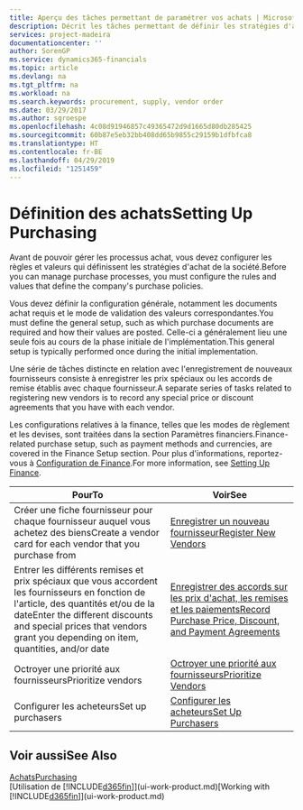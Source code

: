 ```yaml
---
title: Aperçu des tâches permettant de paramétrer vos achats | Microsoft Docs
description: Décrit les tâches permettant de définir les stratégies d'approvisionnement de votre société et de déterminer vos processus d'achat.
services: project-madeira
documentationcenter: ''
author: SorenGP
ms.service: dynamics365-financials
ms.topic: article
ms.devlang: na
ms.tgt_pltfrm: na
ms.workload: na
ms.search.keywords: procurement, supply, vendor order
ms.date: 03/29/2017
ms.author: sgroespe
ms.openlocfilehash: 4c08d91946857c49365472d9d1665d80db285425
ms.sourcegitcommit: 60b87e5eb32bb408dd65b9855c29159b1dfbfca8
ms.translationtype: HT
ms.contentlocale: fr-BE
ms.lasthandoff: 04/29/2019
ms.locfileid: "1251459"
---
```

# <a name="setting-up-purchasing"></a><span data-ttu-id="8c3fe-103">Définition des achats</span><span class="sxs-lookup"><span data-stu-id="8c3fe-103">Setting Up Purchasing</span></span>
<span data-ttu-id="8c3fe-104">Avant de pouvoir gérer les processus achat, vous devez configurer les règles et valeurs qui définissent les stratégies d'achat de la société.</span><span class="sxs-lookup"><span data-stu-id="8c3fe-104">Before you can manage purchase processes, you must configure the rules and values that define the company's purchase policies.</span></span>

<span data-ttu-id="8c3fe-105">Vous devez définir la configuration générale, notamment les documents achat requis et le mode de validation des valeurs correspondantes.</span><span class="sxs-lookup"><span data-stu-id="8c3fe-105">You must define the general setup, such as which purchase documents are required and how their values are posted.</span></span> <span data-ttu-id="8c3fe-106">Celle-ci a généralement lieu une seule fois au cours de la phase initiale de l'implémentation.</span><span class="sxs-lookup"><span data-stu-id="8c3fe-106">This general setup is typically performed once during the initial implementation.</span></span>

<span data-ttu-id="8c3fe-107">Une série de tâches distincte en relation avec l'enregistrement de nouveaux fournisseurs consiste à enregistrer les prix spéciaux ou les accords de remise établis avec chaque fournisseur.</span><span class="sxs-lookup"><span data-stu-id="8c3fe-107">A separate series of tasks related to registering new vendors is to record any special price or discount agreements that you have with each vendor.</span></span>

<span data-ttu-id="8c3fe-108">Les configurations relatives à la finance, telles que les modes de règlement et les devises, sont traitées dans la section Paramètres financiers.</span><span class="sxs-lookup"><span data-stu-id="8c3fe-108">Finance-related purchase setup, such as payment methods and currencies, are covered in the Finance Setup section.</span></span> <span data-ttu-id="8c3fe-109">Pour plus d'informations, reportez-vous à [Configuration de Finance](finance-setup-finance.md).</span><span class="sxs-lookup"><span data-stu-id="8c3fe-109">For more information, see [Setting Up Finance](finance-setup-finance.md).</span></span>

| <span data-ttu-id="8c3fe-110">Pour</span><span class="sxs-lookup"><span data-stu-id="8c3fe-110">To</span></span> | <span data-ttu-id="8c3fe-111">Voir</span><span class="sxs-lookup"><span data-stu-id="8c3fe-111">See</span></span> |
| --- | --- |
| <span data-ttu-id="8c3fe-112">Créer une fiche fournisseur pour chaque fournisseur auquel vous achetez des biens</span><span class="sxs-lookup"><span data-stu-id="8c3fe-112">Create a vendor card for each vendor that you purchase from</span></span>|[<span data-ttu-id="8c3fe-113">Enregistrer un nouveau fournisseur</span><span class="sxs-lookup"><span data-stu-id="8c3fe-113">Register New Vendors</span></span>](purchasing-how-register-new-vendors.md) |
| <span data-ttu-id="8c3fe-114">Entrer les différents remises et prix spéciaux que vous accordent les fournisseurs en fonction de l'article, des quantités et/ou de la date</span><span class="sxs-lookup"><span data-stu-id="8c3fe-114">Enter the different discounts and special prices that vendors grant you depending on item, quantities, and/or date</span></span> |[<span data-ttu-id="8c3fe-115">Enregistrer des accords sur les prix d'achat, les remises et les paiements</span><span class="sxs-lookup"><span data-stu-id="8c3fe-115">Record Purchase Price, Discount, and Payment Agreements</span></span>](purchasing-how-record-purchase-price-discount-payment-agreements.md) |
| <span data-ttu-id="8c3fe-116">Octroyer une priorité aux fournisseurs</span><span class="sxs-lookup"><span data-stu-id="8c3fe-116">Prioritize vendors</span></span> |[<span data-ttu-id="8c3fe-117">Octroyer une priorité aux fournisseurs</span><span class="sxs-lookup"><span data-stu-id="8c3fe-117">Prioritize Vendors</span></span>](purchasing-how-prioritize-vendors.md) |
| <span data-ttu-id="8c3fe-118">Configurer les acheteurs</span><span class="sxs-lookup"><span data-stu-id="8c3fe-118">Set up purchasers</span></span> |[<span data-ttu-id="8c3fe-119">Configurer les acheteurs</span><span class="sxs-lookup"><span data-stu-id="8c3fe-119">Set Up Purchasers</span></span>](purchasing-how-setup-purchasers.md) |

## <a name="see-also"></a><span data-ttu-id="8c3fe-120">Voir aussi</span><span class="sxs-lookup"><span data-stu-id="8c3fe-120">See Also</span></span>
[<span data-ttu-id="8c3fe-121">Achats</span><span class="sxs-lookup"><span data-stu-id="8c3fe-121">Purchasing</span></span>](purchasing-manage-purchasing.md)  
<span data-ttu-id="8c3fe-122">[Utilisation de [!INCLUDE[d365fin](includes/d365fin_md.md)]](ui-work-product.md)</span><span class="sxs-lookup"><span data-stu-id="8c3fe-122">[Working with [!INCLUDE[d365fin](includes/d365fin_md.md)]](ui-work-product.md)</span></span>
